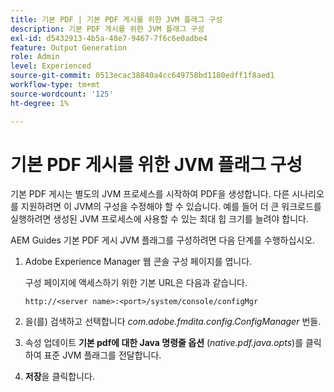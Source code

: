 ```yaml
---
title: 기본 PDF | 기본 PDF 게시를 위한 JVM 플래그 구성
description: 기본 PDF 게시를 위한 JVM 플래그 구성
exl-id: d5432913-4b5a-48e7-9467-7f6c6e0adbe4
feature: Output Generation
role: Admin
level: Experienced
source-git-commit: 0513ecac38840a4cc649758bd1180edff1f8aed1
workflow-type: tm+mt
source-wordcount: '125'
ht-degree: 1%

---
```


# 기본 PDF 게시를 위한 JVM 플래그 구성

기본 PDF 게시는 별도의 JVM 프로세스를 시작하여 PDF을 생성합니다. 다른 시나리오를 지원하려면 이 JVM의 구성을 수정해야 할 수 있습니다. 예를 들어 더 큰 워크로드를 실행하려면 생성된 JVM 프로세스에 사용할 수 있는 최대 힙 크기를 늘려야 합니다.

AEM Guides 기본 PDF 게시 JVM 플래그를 구성하려면 다음 단계를 수행하십시오.

1. Adobe Experience Manager 웹 콘솔 구성 페이지를 엽니다.

   구성 페이지에 액세스하기 위한 기본 URL은 다음과 같습니다.

   ```http
   http://<server name>:<port>/system/console/configMgr
   ```

1. 을(를) 검색하고 선택합니다 *com.adobe.fmdita.config.ConfigManager* 번들.

1. 속성 업데이트 **기본 pdf에 대한 Java 명령줄 옵션** (*native.pdf.java.opts*)를 클릭하여 표준 JVM 플래그를 전달합니다.



1. **저장**&#x200B;을 클릭합니다.
